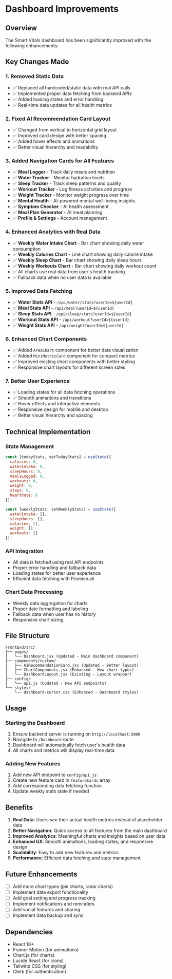 # Dashboard Improvements

## Overview
The Smart Vitals dashboard has been significantly improved with the following enhancements:

## Key Changes Made

### 1. Removed Static Data
- ✅ Replaced all hardcoded/static data with real API calls
- ✅ Implemented proper data fetching from backend APIs
- ✅ Added loading states and error handling
- ✅ Real-time data updates for all health metrics

### 2. Fixed AI Recommendation Card Layout
- ✅ Changed from vertical to horizontal grid layout
- ✅ Improved card design with better spacing
- ✅ Added hover effects and animations
- ✅ Better visual hierarchy and readability

### 3. Added Navigation Cards for All Features
- ✅ **Meal Logger** - Track daily meals and nutrition
- ✅ **Water Tracker** - Monitor hydration levels
- ✅ **Sleep Tracker** - Track sleep patterns and quality
- ✅ **Workout Tracker** - Log fitness activities and progress
- ✅ **Weight Tracker** - Monitor weight progress over time
- ✅ **Mental Health** - AI-powered mental well-being insights
- ✅ **Symptom Checker** - AI health assessment
- ✅ **Meal Plan Generator** - AI meal planning
- ✅ **Profile & Settings** - Account management

### 4. Enhanced Analytics with Real Data
- ✅ **Weekly Water Intake Chart** - Bar chart showing daily water consumption
- ✅ **Weekly Calories Chart** - Line chart showing daily calorie intake
- ✅ **Weekly Sleep Chart** - Bar chart showing daily sleep hours
- ✅ **Weekly Workouts Chart** - Bar chart showing daily workout count
- ✅ All charts use real data from user's health tracking
- ✅ Fallback data when no user data is available

### 5. Improved Data Fetching
- ✅ **Water Stats API** - `/api/water/stats?userId=${userId}`
- ✅ **Meal Stats API** - `/api/meal?userId=${userId}`
- ✅ **Sleep Stats API** - `/api/sleep/stats?userId=${userId}`
- ✅ **Workout Stats API** - `/api/workout?userId=${userId}`
- ✅ **Weight Stats API** - `/api/weight?userId=${userId}`

### 6. Enhanced Chart Components
- ✅ Added `AreaChart` component for better data visualization
- ✅ Added `MiniMetricCard` component for compact metrics
- ✅ Improved existing chart components with better styling
- ✅ Responsive chart layouts for different screen sizes

### 7. Better User Experience
- ✅ Loading states for all data fetching operations
- ✅ Smooth animations and transitions
- ✅ Hover effects and interactive elements
- ✅ Responsive design for mobile and desktop
- ✅ Better visual hierarchy and spacing

## Technical Implementation

### State Management
```javascript
const [todayStats, setTodayStats] = useState({
  calories: 0,
  waterIntake: 0,
  sleepHours: 0,
  mealsLogged: 0,
  workouts: 0,
  weight: 0,
  steps: 0,
  heartRate: 0
});

const [weeklyStats, setWeeklyStats] = useState({
  waterIntake: [],
  sleepHours: [],
  calories: [],
  weight: [],
  workouts: []
});
```

### API Integration
- All data is fetched using real API endpoints
- Proper error handling and fallback data
- Loading states for better user experience
- Efficient data fetching with Promise.all

### Chart Data Processing
- Weekly data aggregation for charts
- Proper date formatting and labeling
- Fallback data when user has no history
- Responsive chart sizing

## File Structure

```
FrontEnd/src/
├── pages/
│   └── Dashboard.jsx (Updated - Main dashboard component)
├── components/custom/
│   ├── AIRecommendationCard.jsx (Updated - Better layout)
│   ├── ChartComponents.jsx (Enhanced - New chart types)
│   └── DashboardLayout.jsx (Existing - Layout wrapper)
├── config/
│   └── api.js (Updated - New API endpoints)
└── styles/
    └── dashboard-cursor.css (Enhanced - Dashboard styles)
```

## Usage

### Starting the Dashboard
1. Ensure backend server is running on `http://localhost:5000`
2. Navigate to `/Dashboard` route
3. Dashboard will automatically fetch user's health data
4. All charts and metrics will display real-time data

### Adding New Features
1. Add new API endpoint to `config/api.js`
2. Create new feature card in `featureCards` array
3. Add corresponding data fetching function
4. Update weekly stats state if needed

## Benefits

1. **Real Data**: Users see their actual health metrics instead of placeholder data
2. **Better Navigation**: Quick access to all features from the main dashboard
3. **Improved Analytics**: Meaningful charts and insights based on user data
4. **Enhanced UX**: Smooth animations, loading states, and responsive design
5. **Scalability**: Easy to add new features and metrics
6. **Performance**: Efficient data fetching and state management

## Future Enhancements

- [ ] Add more chart types (pie charts, radar charts)
- [ ] Implement data export functionality
- [ ] Add goal setting and progress tracking
- [ ] Implement notifications and reminders
- [ ] Add social features and sharing
- [ ] Implement data backup and sync

## Dependencies

- React 18+
- Framer Motion (for animations)
- Chart.js (for charts)
- Lucide React (for icons)
- Tailwind CSS (for styling)
- Clerk (for authentication)



